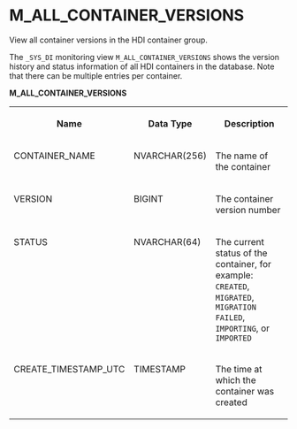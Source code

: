 <!-- loiod4d64f38dc8e4028ba985f0d7848e3f1 -->

# M\_ALL\_CONTAINER\_VERSIONS

View all container versions in the HDI container group.



The `_SYS_DI` monitoring view `M_ALL_CONTAINER_VERSIONS` shows the version history and status information of all HDI containers in the database. Note that there can be multiple entries per container.

**M\_ALL\_CONTAINER\_VERSIONS**


<table>
<tr>
<th valign="top">

Name



</th>
<th valign="top">

Data Type



</th>
<th valign="top">

Description



</th>
</tr>
<tr>
<td valign="top">

CONTAINER\_NAME



</td>
<td valign="top">

NVARCHAR\(256\)



</td>
<td valign="top">

The name of the container



</td>
</tr>
<tr>
<td valign="top">

VERSION



</td>
<td valign="top">

BIGINT



</td>
<td valign="top">

The container version number



</td>
</tr>
<tr>
<td valign="top">

STATUS



</td>
<td valign="top">

NVARCHAR\(64\)



</td>
<td valign="top">

The current status of the container, for example: `CREATED`, `MIGRATED`, `MIGRATION FAILED`, `IMPORTING`, or `IMPORTED` 



</td>
</tr>
<tr>
<td valign="top">

CREATE\_TIMESTAMP\_UTC



</td>
<td valign="top">

TIMESTAMP



</td>
<td valign="top">

The time at which the container was created



</td>
</tr>
</table>

